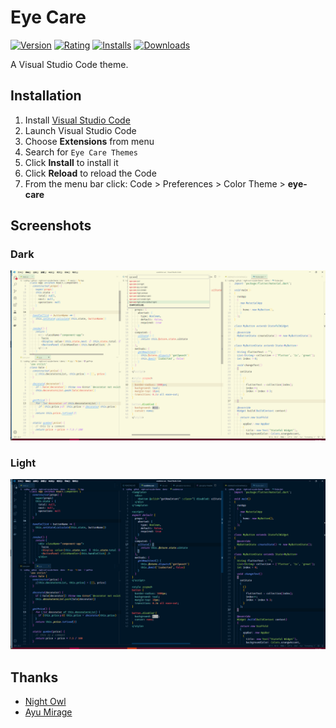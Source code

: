 # Eye Care

[![Version](https://vsmarketplacebadge.apphb.com/version/lzwme.lzwme-eye-care.svg)](https://marketplace.visualstudio.com/items?itemName=lzwme.lzwme-eye-care)
[![Rating](https://vsmarketplacebadge.apphb.com/rating-short/lzwme.lzwme-eye-care.svg)](https://marketplace.visualstudio.com/items?itemName=lzwme.lzwme-eye-care)
[![Installs](https://vsmarketplacebadge.apphb.com/installs-short/lzwme.lzwme-eye-care.svg)](https://marketplace.visualstudio.com/items?itemName=lzwme.lzwme-eye-care)
[![Downloads](https://vsmarketplacebadge.apphb.com/downloads-short/lzwme.lzwme-eye-care.svg)](https://marketplace.visualstudio.com/items?itemName=lzwme.lzwme-eye-care)

A Visual Studio Code theme.

## Installation

1.  Install [Visual Studio Code](https://code.visualstudio.com/)
2.  Launch Visual Studio Code
3.  Choose **Extensions** from menu
4.  Search for `Eye Care Themes`
5.  Click **Install** to install it
6.  Click **Reload** to reload the Code
7.  From the menu bar click: Code > Preferences > Color Theme > **eye-care**

## Screenshots

### Dark

![Eye Care Light](screenshots/theme-eye-care-light-yellow.png)

### Light

![Eye Care Dark](screenshots/theme-eye-care-owl.png)

## Thanks

- [Night Owl](https://marketplace.visualstudio.com/items?itemName=sdras.night-owl)
- [Ayu Mirage](https://marketplace.visualstudio.com/items?itemName=teabyii.ayu)
